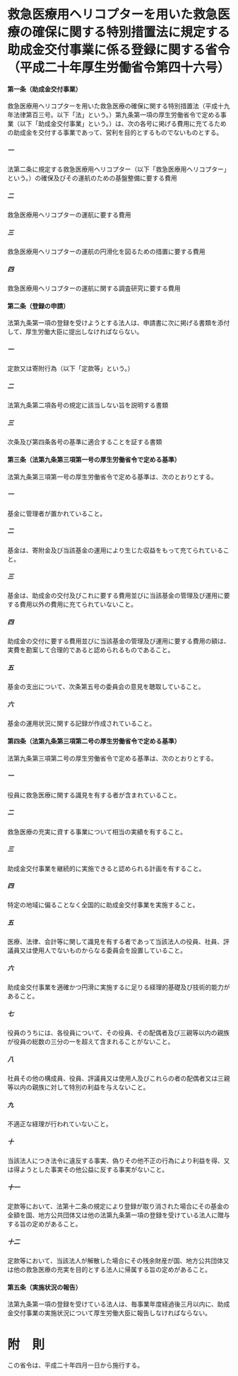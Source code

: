 # 救急医療用ヘリコプターを用いた救急医療の確保に関する特別措置法に規定する助成金交付事業に係る登録に関する省令（平成二十年厚生労働省令第四十六号）
#### 第一条（助成金交付事業）
救急医療用ヘリコプターを用いた救急医療の確保に関する特別措置法（平成十九年法律第百三号。以下「法」という。）第九条第一項の厚生労働省令で定める事業（以下「助成金交付事業」という。）は、次の各号に掲げる費用に充てるための助成金を交付する事業であって、営利を目的とするものでないものとする。
##### 一
法第二条に規定する救急医療用ヘリコプター（以下「救急医療用ヘリコプター」という。）の確保及びその運航のための基盤整備に要する費用
##### 二
救急医療用ヘリコプターの運航に要する費用
##### 三
救急医療用ヘリコプターの運航の円滑化を図るための措置に要する費用
##### 四
救急医療用ヘリコプターの運航に関する調査研究に要する費用
#### 第二条（登録の申請）
法第九条第一項の登録を受けようとする法人は、申請書に次に掲げる書類を添付して、厚生労働大臣に提出しなければならない。
##### 一
定款又は寄附行為（以下「定款等」という。）
##### 二
法第九条第二項各号の規定に該当しない旨を説明する書類
##### 三
次条及び第四条各号の基準に適合することを証する書類
#### 第三条（法第九条第三項第一号の厚生労働省令で定める基準）
法第九条第三項第一号の厚生労働省令で定める基準は、次のとおりとする。
##### 一
基金に管理者が置かれていること。
##### 二
基金は、寄附金及び当該基金の運用により生じた収益をもって充てられていること。
##### 三
基金は、助成金の交付及びこれに要する費用並びに当該基金の管理及び運用に要する費用以外の費用に充てられていないこと。
##### 四
助成金の交付に要する費用並びに当該基金の管理及び運用に要する費用の額は、実費を勘案して合理的であると認められるものであること。
##### 五
基金の支出について、次条第五号の委員会の意見を聴取していること。
##### 六
基金の運用状況に関する記録が作成されていること。
#### 第四条（法第九条第三項第二号の厚生労働省令で定める基準）
法第九条第三項第二号の厚生労働省令で定める基準は、次のとおりとする。
##### 一
役員に救急医療に関する識見を有する者が含まれていること。
##### 二
救急医療の充実に資する事業について相当の実績を有すること。
##### 三
助成金交付事業を継続的に実施できると認められる計画を有すること。
##### 四
特定の地域に偏ることなく全国的に助成金交付事業を実施すること。
##### 五
医療、法律、会計等に関して識見を有する者であって当該法人の役員、社員、評議員又は使用人でないものからなる委員会を設置していること。
##### 六
助成金交付事業を適確かつ円滑に実施するに足りる経理的基礎及び技術的能力があること。
##### 七
役員のうちには、各役員について、その役員、その配偶者及び三親等以内の親族が役員の総数の三分の一を超えて含まれることがないこと。
##### 八
社員その他の構成員、役員、評議員又は使用人及びこれらの者の配偶者又は三親等以内の親族に対して特別の利益を与えないこと。
##### 九
不適正な経理が行われていないこと。
##### 十
当該法人につき法令に違反する事実、偽りその他不正の行為により利益を得、又は得ようとした事実その他公益に反する事実がないこと。
##### 十一
定款等において、法第十二条の規定により登録が取り消された場合にその基金の全額を国、地方公共団体又は他の法第九条第一項の登録を受けている法人に贈与する旨の定めがあること。
##### 十二
定款等において、当該法人が解散した場合にその残余財産が国、地方公共団体又は他の救急医療の充実を目的とする法人に帰属する旨の定めがあること。
#### 第五条（実施状況の報告）
法第九条第一項の登録を受けている法人は、毎事業年度経過後三月以内に、助成金交付事業の実施状況について厚生労働大臣に報告しなければならない。
# 附　則
この省令は、平成二十年四月一日から施行する。
